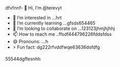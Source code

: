 dfvfnnf- 👋 Hi, I’m @terevyt
- 👀 I’m interested in ...hrt
- 🌱 I’m currently learning ...gfsds654465
- 💞️ I’m looking to collaborate on ...123123jhmjhjhhj
- 📫 How to reach me ..ffsdf444796226fddsfdss
- 😄 Pronouns: ...h
- ⚡ Fun fact: dg222rfvddfwqe63636dsfdfg
<!---4565werasdf4458dfg6262dsf
terevyt/terevyt is a ✨ special ✨ repository because its `README.md` (this f63ile) appears on your GitHub p58rofigrede.vdsa4745dsgerg
You can click the Preview link to take a look at your changevxxxxs.р123465
--->55544dgffesnhh
